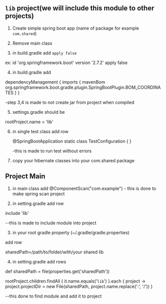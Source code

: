
## `lib` project(we will include this module to other projects)

1. Create simple spring boot app (name of package for example `com.shared`)

2. Remove main class

3. in build.gradle add `apply false`

ex: 	id 'org.springframework.boot' version '2.7.2' apply false

4. in build.gradle add

dependencyManagement {
	imports {
		mavenBom org.springframework.boot.gradle.plugin.SpringBootPlugin.BOM_COORDINATES
	}
}

-step 3,4 is made to not create jar from project when compiled

5. settings.gradle should be
	
rootProject.name = 'lib' 

6. in single test class add row

	@SpringBootApplication
	static class TestConfiguration {
	}

	-this is made to run test without errors


7. copy your hibernate classes into your com.shared package


## Project Main

1. in main class add @ComponentScan("com.example") - this is done to make spring scan project

2. in setting.gradle add row

include 'lib'  

--this is made to include module into project


3. in your root gradle property (~/.gradle/gradle.properties)

add row

sharedPath=/path/to/folder/with/your shared lib


4.  in setting.gradle add rows

def sharedPath = file(properties.get('sharedPath'))

rootProject.children.findAll { it.name.equals('`lib`') }.each { project ->
    project.projectDir = new File(sharedPath, project.name.replace(':', '/'))
}	

--this done to find module and add it to project


